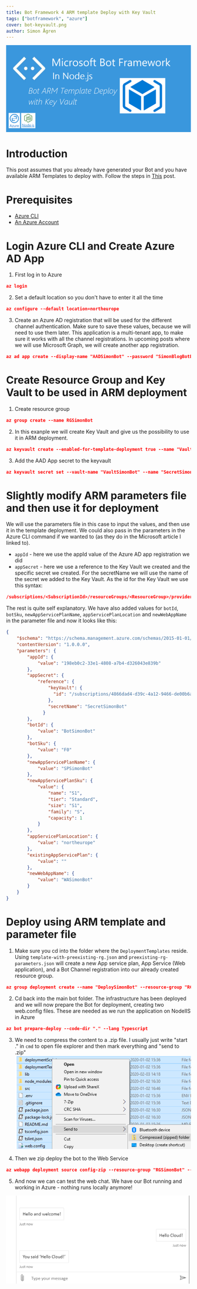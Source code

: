 ```yaml
---
title: Bot Framework 4 ARM template Deploy with Key Vault
tags: ["botframework", "azure"]
cover: bot-keyvault.png
author: Simon Ågren
---
```


![extend](./bot-keyvault.png)

# Introduction
This post assumes that you already have generated your Bot and you have available ARM Templates to deploy with. Follow the steps in [This](https://simonagren.github.io/azurebot-nodejs-part1) post.

# Prerequisites 
- [Azure CLI](https://docs.microsoft.com/en-us/cli/azure/install-azure-cli)
- [An Azure Account](https://azure.microsoft.com/free/)

# Login Azure CLI and Create Azure AD App
1.  First log in to Azure 

```json
az login
```
 
2. Set a default location so you don't have to enter it all the time 

```json
az configure --default location=northeurope
```

3. Create an Azure AD registration that will be used for the different channel authentication. Make sure to save these values, because we will need to use them later. This application is a multi-tenant app, to make sure it works with all the channel registrations. In upcoming posts where we will use Microsoft Graph, we will create another app registration.

```json
az ad app create --display-name "AADSimonBot" --password "SimonBlogBotDemoStuff1!" --available-to-other-tenants
```

# Create Resource Group and Key Vault to be used in ARM deployment

1. Create resource group 

```json
az group create --name RGSimonBot
```

2. In this exanple we will create Key Vault and give us the possibility to use it in ARM deployment.

```json
az keyvault create --enabled-for-template-deployment true --name "VaultSimonBot" --resource-group "RGSimonBot"
```

3. Add the AAD App secret to the keyvault 

```json
az keyvault secret set --vault-name "VaultSimonBot" --name "SecretSimonBot" --value "SimonBlogBotDemoStuff1!"
```

# Slightly modify ARM parameters file and then use it for deployment
We will use the parameters file in this case to input the values, and then use it in the template deployment. We could also pass in the parameters in the Azure CLI command if we wanted to (as they do in the Microsoft article I linked to).

- `appId` - here we use the appId value of the Azure AD app registration we did
- `appSecret` - here we use a reference to the Key Vault we created and the specific secret we created. For the secretName we will use the name of the secret we added to the Key Vault. As the id for the Key Vault we use this syntax:
```json
/subscriptions/<SubscriptionId>/resourceGroups/<ResourceGroup>/providers/Microsoft.KeyVault/vaults/<KeyVaultName>
```

The rest is quite self explanatory. We have also added values for `botId`, `botSku`, `newAppServicePlanName`, `appServicePlanLocation` and `newWebAppName` in the parameter file and now it looks like this:
```json
{
    "$schema": "https://schema.management.azure.com/schemas/2015-01-01/deploymentParameters.json#",
    "contentVersion": "1.0.0.0",
    "parameters": {
        "appId": {
            "value": "198eb0c2-33e1-4808-a7b4-d326043e839b"
        },
        "appSecret": {
            "reference": {
                "keyVault": {
                  "id": "/subscriptions/4866dad4-d39c-4a12-9466-de00b6a66718/resourceGroups/RGSimonBot/providers/Microsoft.KeyVault/vaults/VaultSimonBot"
                },
                "secretName": "SecretSimonBot"
              }
        },
        "botId": {
            "value": "BotSimonBot"
        },
        "botSku": {
            "value": "F0"
        },
        "newAppServicePlanName": {
            "value": "SPSimonBot"
        },
        "newAppServicePlanSku": {
            "value": {
                "name": "S1",
                "tier": "Standard",
                "size": "S1",
                "family": "S",
                "capacity": 1
            }
        },
        "appServicePlanLocation": {
            "value": "northeurope"
        },
        "existingAppServicePlan": {
            "value": ""
        },
        "newWebAppName": {
            "value": "WASimonBot"
        }
    }
}
```
# Deploy using ARM template and parameter file
1. Make sure you cd into the folder where the `DeploymentTemplates` reside. Using `template-with-preexisting-rg.json` and `preexisting-rg-parameters.json` will create a new App service plan, App Service (Web application), and a Bot Channel registration into our already created resource group.

```json
az group deployment create --name "DeploySimonBot" --resource-group "RGSimonBot" --template-file template-with-preexisting-rg.json --parameters @preexisting-rg-parameters.json
```

2. Cd back into the main bot folder. The infrastructure has been deployed and we will now prepare the Bot for deployment, creating two web.config files. These are needed as we run the application on NodeIIS in Azure

```json
az bot prepare-deploy --code-dir "." --lang Typescript
```
3. We need to compress the content to a .zip file. I usually just write "start ." in `cmd` to open file explorer and then mark everything and "send to .zip"
![zip](./zip.png)

4. Then we zip deploy the bot to the Web Service

```json
az webapp deployment source config-zip --resource-group "RGSimonBot" --name "WASimonBot" --src "nameOfZip.zip"
```
5. And now we can can test the web chat. We have our Bot running and working in Azure - nothing runs locally anymore!

![nowitworks](./nowitworks.png)
